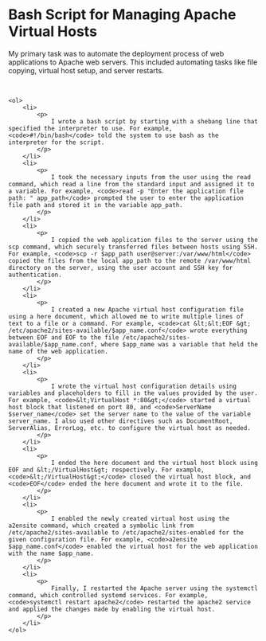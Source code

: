 <!DOCTYPE html>
<html>
<head>
    <title>Bash Script for Managing Apache Virtual Hosts</title>
</head>
<body>
    <h1>Bash Script for Managing Apache Virtual Hosts</h1>

<p>My primary task was to automate the deployment process of web applications to Apache web servers. This included automating tasks like file copying, virtual host setup, and server restarts.</p>

<br>
    
    
    <ol>
        <li>
            <p>
                I wrote a bash script by starting with a shebang line that specified the interpreter to use. For example, <code>#!/bin/bash</code> told the system to use bash as the interpreter for the script.
            </p>
        </li>
        <li>
            <p>
                I took the necessary inputs from the user using the read command, which read a line from the standard input and assigned it to a variable. For example, <code>read -p "Enter the application file path: " app_path</code> prompted the user to enter the application file path and stored it in the variable app_path.
            </p>
        </li>
        <li>
            <p>
                I copied the web application files to the server using the scp command, which securely transferred files between hosts using SSH. For example, <code>scp -r $app_path user@server:/var/www/html</code> copied the files from the local app_path to the remote /var/www/html directory on the server, using the user account and SSH key for authentication.
            </p>
        </li>
        <li>
            <p>
                I created a new Apache virtual host configuration file using a here document, which allowed me to write multiple lines of text to a file or a command. For example, <code>cat &lt;&lt;EOF &gt; /etc/apache2/sites-available/$app_name.conf</code> wrote everything between EOF and EOF to the file /etc/apache2/sites-available/$app_name.conf, where $app_name was a variable that held the name of the web application.
            </p>
        </li>
        <li>
            <p>
                I wrote the virtual host configuration details using variables and placeholders to fill in the values provided by the user. For example, <code>&lt;VirtualHost *:80&gt;</code> started a virtual host block that listened on port 80, and <code>ServerName $server_name</code> set the server name to the value of the variable server_name. I also used other directives such as DocumentRoot, ServerAlias, ErrorLog, etc. to configure the virtual host as needed.
            </p>
        </li>
        <li>
            <p>
                I ended the here document and the virtual host block using EOF and &lt;/VirtualHost&gt; respectively. For example, <code>&lt;/VirtualHost&gt;</code> closed the virtual host block, and <code>EOF</code> ended the here document and wrote it to the file.
            </p>
        </li>
        <li>
            <p>
                I enabled the newly created virtual host using the a2ensite command, which created a symbolic link from /etc/apache2/sites-available to /etc/apache2/sites-enabled for the given configuration file. For example, <code>a2ensite $app_name.conf</code> enabled the virtual host for the web application with the name $app_name.
            </p>
        </li>
        <li>
            <p>
                Finally, I restarted the Apache server using the systemctl command, which controlled systemd services. For example, <code>systemctl restart apache2</code> restarted the apache2 service and applied the changes made by enabling the virtual host.
            </p>
        </li>
    </ol>
</body>
</html>